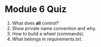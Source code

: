 # Module 6 Quiz

1) What does __all__ control?
2) Show private name convention and why.
3) How to build a wheel (commands).
4) What belongs in requirements.txt.
